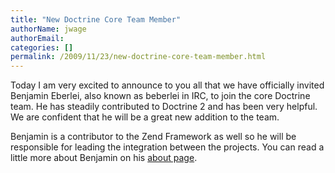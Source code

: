 ```yaml
---
title: "New Doctrine Core Team Member"
authorName: jwage
authorEmail:
categories: []
permalink: /2009/11/23/new-doctrine-core-team-member.html
---
```

Today I am very excited to announce to you all that we have officially
invited Benjamin Eberlei, also known as beberlei in IRC, to join the
core Doctrine team. He has steadily contributed to Doctrine 2 and has
been very helpful. We are confident that he will be a great new addition
to the team.

Benjamin is a contributor to the Zend Framework as well so he will be
responsible for leading the integration between the projects. You can
read a little more about Benjamin on his [about
page](http://www.doctrine-project.org/contributor/beberlei).
